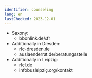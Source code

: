 ```yaml
---
identifier: counseling
lang: en
lastChecked: 2023-12-01
---
```


- Saxony:
  - bbonlink.de/sfr
- Additionally in Dresden:
  - rlc-dresden.de
  - auslaenderrat.de/beratungsstelle
- Additionally in Leipzig:
  - rlcl.de
  - infobusleipzig.org/kontakt
